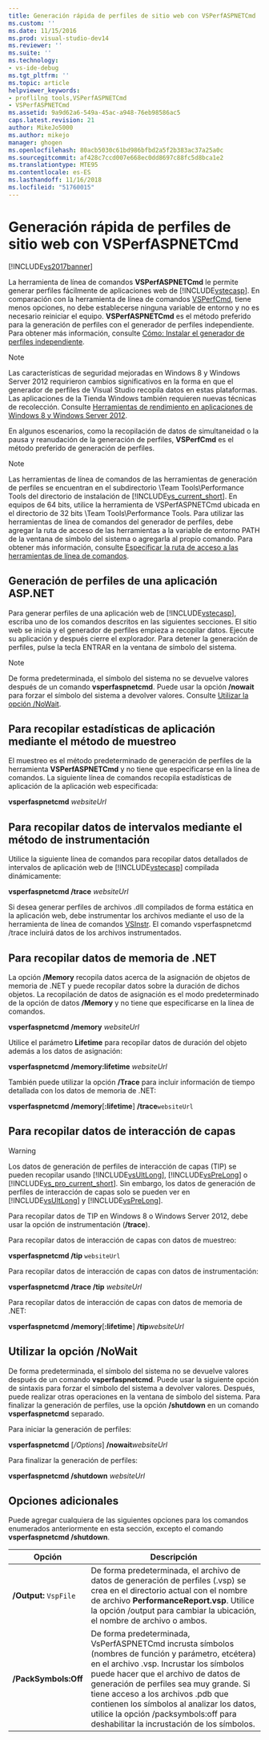 ```yaml
---
title: Generación rápida de perfiles de sitio web con VSPerfASPNETCmd | Microsoft Docs
ms.custom: ''
ms.date: 11/15/2016
ms.prod: visual-studio-dev14
ms.reviewer: ''
ms.suite: ''
ms.technology:
- vs-ide-debug
ms.tgt_pltfrm: ''
ms.topic: article
helpviewer_keywords:
- proflilng tools,VSPerfASPNETCmd
- VSPerfASPNETCmd
ms.assetid: 9a9d62a6-549a-45ac-a948-76eb98586ac5
caps.latest.revision: 21
author: MikeJo5000
ms.author: mikejo
manager: ghogen
ms.openlocfilehash: 80acb5030c61bd986bfbd2a5f2b383ac37a25a0c
ms.sourcegitcommit: af428c7ccd007e668ec0dd8697c88fc5d8bca1e2
ms.translationtype: MTE95
ms.contentlocale: es-ES
ms.lasthandoff: 11/16/2018
ms.locfileid: "51760015"
---
```

# <a name="rapid-web-site-profiling-with-vsperfaspnetcmd"></a>Generación rápida de perfiles de sitio web con VSPerfASPNETCmd
[!INCLUDE[vs2017banner](../includes/vs2017banner.md)]

La herramienta de línea de comandos **VSPerfASPNETCmd** le permite generar perfiles fácilmente de aplicaciones web de [!INCLUDE[vstecasp](../includes/vstecasp-md.md)]. En comparación con la herramienta de línea de comandos [VSPerfCmd](../profiling/vsperfcmd.md), tiene menos opciones, no debe establecerse ninguna variable de entorno y no es necesario reiniciar el equipo. **VSPerfASPNETCmd** es el método preferido para la generación de perfiles con el generador de perfiles independiente. Para obtener más información, consulte [Cómo: Instalar el generador de perfiles independiente](../profiling/how-to-install-the-stand-alone-profiler.md).  
  
> [!NOTE]
>  Las características de seguridad mejoradas en Windows 8 y Windows Server 2012 requirieron cambios significativos en la forma en que el generador de perfiles de Visual Studio recopila datos en estas plataformas. Las aplicaciones de la Tienda Windows también requieren nuevas técnicas de recolección. Consulte [Herramientas de rendimiento en aplicaciones de Windows 8 y Windows Server 2012](../profiling/performance-tools-on-windows-8-and-windows-server-2012-applications.md).  
  
 En algunos escenarios, como la recopilación de datos de simultaneidad o la pausa y reanudación de la generación de perfiles, **VSPerfCmd** es el método preferido de generación de perfiles.  
  
> [!NOTE]
>  Las herramientas de línea de comandos de las herramientas de generación de perfiles se encuentran en el subdirectorio \Team Tools\Performance Tools del directorio de instalación de [!INCLUDE[vs_current_short](../includes/vs-current-short-md.md)]. En equipos de 64 bits, utilice la herramienta de VSPerfASPNETCmd ubicada en el directorio de 32 bits \Team Tools\Performance Tools. Para utilizar las herramientas de línea de comandos del generador de perfiles, debe agregar la ruta de acceso de las herramientas a la variable de entorno PATH de la ventana de símbolo del sistema o agregarla al propio comando. Para obtener más información, consulte [Especificar la ruta de acceso a las herramientas de línea de comandos](../profiling/specifying-the-path-to-profiling-tools-command-line-tools.md).  
  
## <a name="profiling-an-aspnet-application"></a>Generación de perfiles de una aplicación ASP.NET  
 Para generar perfiles de una aplicación web de [!INCLUDE[vstecasp](../includes/vstecasp-md.md)], escriba uno de los comandos descritos en las siguientes secciones. El sitio web se inicia y el generador de perfiles empieza a recopilar datos. Ejecute su aplicación y después cierre el explorador. Para detener la generación de perfiles, pulse la tecla ENTRAR en la ventana de símbolo del sistema.  
  
> [!NOTE]
>  De forma predeterminada, el símbolo del sistema no se devuelve valores después de un comando **vsperfaspnetcmd**. Puede usar la opción **/nowait** para forzar el símbolo del sistema a devolver valores. Consulte [Utilizar la opción /NoWait](#UsingNoWait).  
  
## <a name="to-collect-application-statistics-by-using-the-sampling-method"></a>Para recopilar estadísticas de aplicación mediante el método de muestreo  
 El muestreo es el método predeterminado de generación de perfiles de la herramienta **VSPerfASPNETCmd** y no tiene que especificarse en la línea de comandos. La siguiente línea de comandos recopila estadísticas de aplicación de la aplicación web especificada:  
  
 **vsperfaspnetcmd**  *websiteUrl*  
  
## <a name="to-collect-detailed-timing-data-by-using-the-instrumentation-method"></a>Para recopilar datos de intervalos mediante el método de instrumentación  
 Utilice la siguiente línea de comandos para recopilar datos detallados de intervalos de aplicación web de [!INCLUDE[vstecasp](../includes/vstecasp-md.md)] compilada dinámicamente:  
  
 **vsperfaspnetcmd /trace**  *websiteUrl*  
  
 Si desea generar perfiles de archivos .dll compilados de forma estática en la aplicación web, debe instrumentar los archivos mediante el uso de la herramienta de línea de comandos [VSInstr](../profiling/vsinstr.md). El comando vsperfaspnetcmd /trace incluirá datos de los archivos instrumentados.  
  
## <a name="to-collect-net-memory-data"></a>Para recopilar datos de memoria de .NET  
 La opción **/Memory** recopila datos acerca de la asignación de objetos de memoria de .NET y puede recopilar datos sobre la duración de dichos objetos. La recopilación de datos de asignación es el modo predeterminado de la opción de datos **/Memory** y no tiene que especificarse en la línea de comandos.  
  
 **vsperfaspnetcmd /memory** *websiteUrl*  
  
 Utilice el parámetro **Lifetime** para recopilar datos de duración del objeto además a los datos de asignación:  
  
 **vsperfaspnetcmd /memory:lifetime** *websiteUrl*  
  
 También puede utilizar la opción **/Trace** para incluir información de tiempo detallada con los datos de memoria de .NET:  
  
 **vsperfaspnetcmd /memory**[**:lifetime**] **/trace**`websiteUrl`  
  
## <a name="to-collect-tier-interaction-data"></a>Para recopilar datos de interacción de capas  
  
> [!WARNING]
>  Los datos de generación de perfiles de interacción de capas (TIP) se pueden recopilar usando [!INCLUDE[vsUltLong](../includes/vsultlong-md.md)], [!INCLUDE[vsPreLong](../includes/vsprelong-md.md)] o [!INCLUDE[vs_pro_current_short](../includes/vs-pro-current-short-md.md)]. Sin embargo, los datos de generación de perfiles de interacción de capas solo se pueden ver en [!INCLUDE[vsUltLong](../includes/vsultlong-md.md)] y [!INCLUDE[vsPreLong](../includes/vsprelong-md.md)].  
>   
>  Para recopilar datos de TIP en Windows 8 o Windows Server 2012, debe usar la opción de instrumentación (**/trace**).  
  
 Para recopilar datos de interacción de capas con datos de muestreo:  
  
 **vsperfaspnetcmd /tip** `websiteUrl`  
  
 Para recopilar datos de interacción de capas con datos de instrumentación:  
  
 **vsperfaspnetcmd /trace /tip** *websiteUrl*  
  
 Para recopilar datos de interacción de capas con datos de memoria de .NET:  
  
 **vsperfaspnetcmd /memory**[**:lifetime**] **/tip**_websiteUrl_  
  
##  <a name="UsingNoWait"></a> Utilizar la opción /NoWait  
 De forma predeterminada, el símbolo del sistema no se devuelve valores después de un comando **vsperfaspnetcmd**. Puede usar la siguiente opción de sintaxis para forzar el símbolo del sistema a devolver valores. Después, puede realizar otras operaciones en la ventana de símbolo del sistema. Para finalizar la generación de perfiles, use la opción **/shutdown** en un comando **vsperfaspnetcmd** separado.  
  
 Para iniciar la generación de perfiles:  
  
 **vsperfaspnetcmd** [*/Options*] **/nowait**_websiteUrl_  
  
 Para finalizar la generación de perfiles:  
  
 **vsperfaspnetcmd /shutdown** *websiteUrl*  
  
## <a name="additional-options"></a>Opciones adicionales  
 Puede agregar cualquiera de las siguientes opciones para los comandos enumerados anteriormente en esta sección, excepto el comando **vsperfaspnetcmd /shutdown**.  
  
|Opción|Descripción|  
|------------|-----------------|  
|**/Output:** `VspFile`|De forma predeterminada, el archivo de datos de generación de perfiles (.vsp) se crea en el directorio actual con el nombre de archivo **PerformanceReport.vsp**. Utilice la opción /output para cambiar la ubicación, el nombre de archivo o ambos.|  
|**/PackSymbols:Off**|De forma predeterminada, VsPerfASPNETCmd incrusta símbolos (nombres de función y parámetro, etcétera) en el archivo .vsp. Incrustar los símbolos puede hacer que el archivo de datos de generación de perfiles sea muy grande. Si tiene acceso a los archivos .pdb que contienen los símbolos al analizar los datos, utilice la opción /packsymbols:off para deshabilitar la incrustación de los símbolos.|



